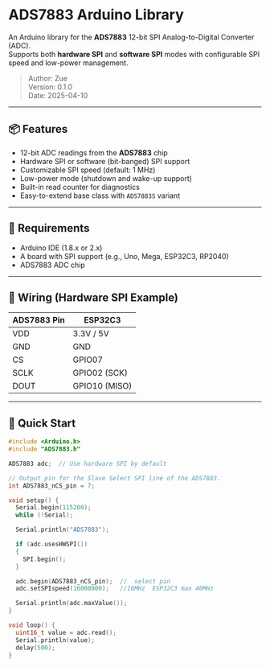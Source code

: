 # ADS7883 Arduino Library

An Arduino library for the **ADS7883** 12-bit SPI Analog-to-Digital Converter (ADC).  
Supports both **hardware SPI** and **software SPI** modes with configurable SPI speed and low-power management.

> Author: Zue  
> Version: 0.1.0  
> Date: 2025-04-10

---

## 📦 Features

- 12-bit ADC readings from the **ADS7883** chip
- Hardware SPI or software (bit-banged) SPI support
- Customizable SPI speed (default: 1 MHz)
- Low-power mode (shutdown and wake-up support)
- Built-in read counter for diagnostics
- Easy-to-extend base class with `ADS7883S` variant

---

## 🧰 Requirements

- Arduino IDE (1.8.x or 2.x)
- A board with SPI support (e.g., Uno, Mega, ESP32C3, RP2040)
- ADS7883 ADC chip


---

## 🔌 Wiring (Hardware SPI Example)

| ADS7883 Pin | ESP32C3 |
|-------------|--------------|
| VDD         | 3.3V / 5V    |
| GND         | GND          |
| CS          | GPIO07       |
| SCLK        | GPIO02 (SCK) |
| DOUT        | GPIO10 (MISO)|

---

## 🚀 Quick Start

```cpp
#include <Arduino.h>
#include "ADS7883.h"

ADS7883 adc;  // Use hardware SPI by default

// Output pin for the Slave Select SPI line of the ADS7883.
int ADS7883_nCS_pin = 7;

void setup() {
  Serial.begin(115200);
  while (!Serial); 

  Serial.println("ADS7883");

  if (adc.usesHWSPI())
  {
    SPI.begin();
  }

  adc.begin(ADS7883_nCS_pin);  //  select pin
  adc.setSPIspeed(16000000);   //16MHz  ESP32C3 max 40MHz

  Serial.println(adc.maxValue());
}

void loop() {
  uint16_t value = adc.read();
  Serial.println(value);
  delay(500);
}


